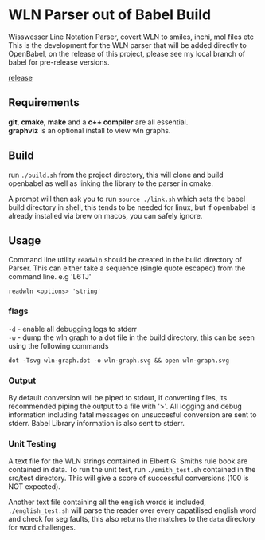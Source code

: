 # WLN Parser out of Babel Build

Wisswesser Line Notation Parser, covert WLN to smiles, inchi, mol files etc
This is the development for the WLN parser that will be added directly to OpenBabel, 
on the release of this project, please see my local branch of babel for pre-release versions. 

[release](./notes/release.md)

## Requirements

**git**, **cmake**, **make** and a **c++ compiler** are all essential. <br>
**graphviz** is an optional install to view wln graphs. 

## Build

run `./build.sh` from the project directory, this will clone and build openbabel as well as linking
the library to the parser in cmake. 

A prompt will then ask you to run `source ./link.sh` which sets the babel build directory in shell, this tends to be needed for linux, but if openbabel is already installed via brew on macos, you can safely ignore. 

## Usage

Command line utility `readwln` should be created in the build directory of Parser. This can either take a sequence (single quote escaped) from the command line. e.g 'L6TJ'

```
readwln <options> 'string'
```

### flags

`-d` - enable all debugging logs to stderr<br>
`-w` - dump the wln graph to a dot file in the build directory, this can be seen using the following commands

```
dot -Tsvg wln-graph.dot -o wln-graph.svg && open wln-graph.svg
```

### Output

By default conversion will be piped to stdout, if converting files, its recommended piping the output to a file with '>'. All logging and debug information including fatal messages on unsuccesful conversion are sent to stderr. Babel Library information is also sent to stderr. 


### Unit Testing

A text file for the WLN strings contained in Elbert G. Smiths rule book are contained in data. To run the unit test, run `./smith_test.sh` contained in the src/test directory. This will give a score of successful conversions (100 is NOT expected).

Another text file containing all the english words is included, `./english_test.sh` will parse the reader over every capatilised english word and check for seg faults, this also returns the matches to the `data` directory for word challenges. 



